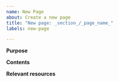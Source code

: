 ```yaml
---
name: New Page
about: Create a new page
title: "New page: _section_/_page_name_"
labels: new-page

---
```


**Purpose**


**Contents**


**Relevant resources**
